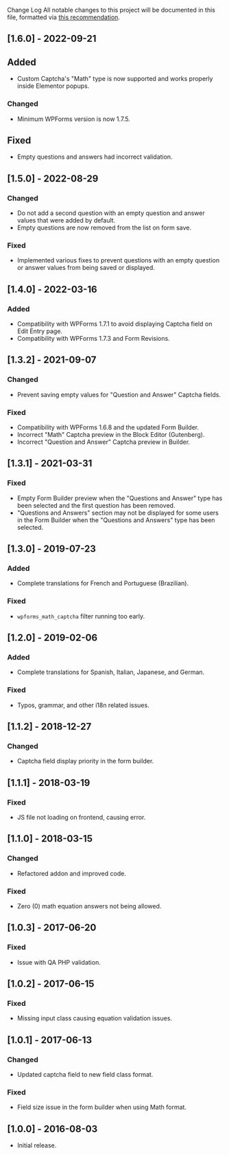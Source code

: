 Change Log
All notable changes to this project will be documented in this file, formatted via [this recommendation](https://keepachangelog.com/).

## [1.6.0] - 2022-09-21
## Added
- Custom Captcha's "Math" type is now supported and works properly inside Elementor popups.

### Changed
- Minimum WPForms version is now 1.7.5.

## Fixed
- Empty questions and answers had incorrect validation.

## [1.5.0] - 2022-08-29
### Changed
- Do not add a second question with an empty question and answer values that were added by default.
- Empty questions are now removed from the list on form save.

### Fixed
- Implemented various fixes to prevent questions with an empty question or answer values from being saved or displayed.

## [1.4.0] - 2022-03-16
### Added
- Compatibility with WPForms 1.7.1 to avoid displaying Captcha field on Edit Entry page.
- Compatibility with WPForms 1.7.3 and Form Revisions.

## [1.3.2] - 2021-09-07
### Changed
- Prevent saving empty values for "Question and Answer" Captcha fields.

### Fixed
- Compatibility with WPForms 1.6.8 and the updated Form Builder.
- Incorrect "Math" Captcha preview in the Block Editor (Gutenberg).
- Incorrect "Question and Answer" Captcha preview in Builder.

## [1.3.1] - 2021-03-31
### Fixed
- Empty Form Builder preview when the "Questions and Answer" type has been selected and the first question has been removed.
- "Questions and Answers" section may not be displayed for some users in the Form Builder when the "Questions and Answers" type has been selected.

## [1.3.0] - 2019-07-23
### Added
- Complete translations for French and Portuguese (Brazilian).

### Fixed
- `wpforms_math_captcha` filter running too early.

## [1.2.0] - 2019-02-06
### Added
- Complete translations for Spanish, Italian, Japanese, and German.

### Fixed
- Typos, grammar, and other i18n related issues.

## [1.1.2] - 2018-12-27
### Changed
- Captcha field display priority in the form builder.

## [1.1.1] - 2018-03-19
### Fixed
- JS file not loading on frontend, causing error.

## [1.1.0] - 2018-03-15
### Changed
- Refactored addon and improved code.

### Fixed
- Zero (0) math equation answers not being allowed.

## [1.0.3] - 2017-06-20
### Fixed
- Issue with QA PHP validation.

## [1.0.2] - 2017-06-15
### Fixed
- Missing input class causing equation validation issues.

## [1.0.1] - 2017-06-13
### Changed
- Updated captcha field to new field class format.

### Fixed
- Field size issue in the form builder when using Math format.

## [1.0.0] - 2016-08-03
- Initial release.
